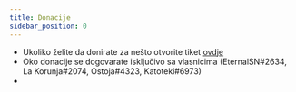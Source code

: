 ```yaml
---
title: Donacije
sidebar_position: 0
---
```


- Ukoliko želite da donirate za nešto otvorite tiket [ovdje](https://discord.com/channels/403535576319655937/1057969427288698962)
- Oko donacije se dogovarate isključivo sa vlasnicima (EternalSN#2634, La Korunja#2074, Ostoja#4323, Katoteki#6973)
- 